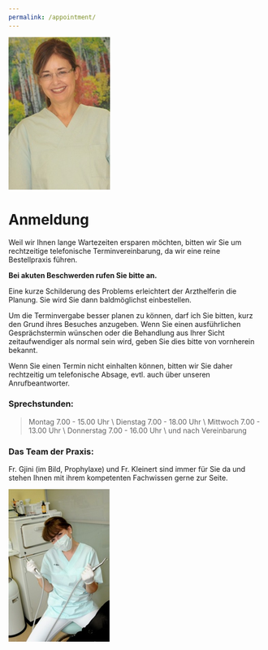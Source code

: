 ```yaml
---
permalink: /appointment/
---
```


[![Dr. Beate Faust](/assets/images/thumb/headshot_09.jpg)](/assets/images/full/headshot_09.jpg)

# Anmeldung

Weil wir Ihnen lange Wartezeiten ersparen möchten, bitten wir Sie um rechtzeitige telefonische Terminvereinbarung, da wir eine reine Bestellpraxis führen.

**Bei akuten Beschwerden rufen Sie bitte an.**

Eine kurze Schilderung des Problems erleichtert der Arzthelferin die Planung. Sie wird Sie dann baldmöglichst einbestellen.

Um die Terminvergabe besser planen zu können, darf ich Sie bitten, kurz den Grund ihres Besuches anzugeben. Wenn Sie einen ausführlichen Gesprächstermin wünschen oder die Behandlung aus Ihrer Sicht zeitaufwendiger als normal sein wird, geben Sie dies bitte von vornherein bekannt.

Wenn Sie einen Termin nicht einhalten können, bitten wir Sie daher rechtzeitig um telefonische Absage, evtl. auch über unseren Anrufbeantworter.

### Sprechstunden:

> Montag        7.00 - 15.00 Uhr \\
> Dienstag      7.00 - 18.00 Uhr \\
> Mittwoch      7.00 - 13.00 Uhr \\
> Donnerstag    7.00 - 16.00 Uhr \\
> und nach Vereinbarung

### Das Team der Praxis:

Fr. Gjini (im Bild, Prophylaxe) und Fr. Kleinert sind immer für Sie da und stehen Ihnen mit ihrem kompetenten Fachwissen gerne zur Seite.

[![Prophylaxe](/assets/images/thumb/helper_04.jpg)](/assets/images/full/helper_04.jpg)
